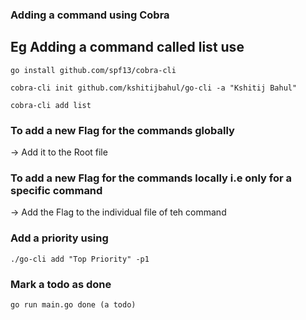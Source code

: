 ### Adding a command using Cobra
## Eg Adding a command called list use
```go install github.com/spf13/cobra-cli```

``` cobra-cli init github.com/kshitijbahul/go-cli -a "Kshitij Bahul" ```

```cobra-cli add list ```

### To add a new Flag for the commands globally 
-> Add it to the Root file

### To add a new Flag for the commands locally i.e only for a specific command 
-> Add the Flag to the individual file of teh command 

### Add a priority using 
```./go-cli add "Top Priority" -p1```


### Mark a todo as done
```go run main.go done (a todo)```